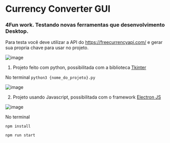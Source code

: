 # Currency Converter GUI
### 4Fun work. Testando novas ferramentas que desenvolvimento Desktop.

Para testa você deve utilizar a API do https://freecurrencyapi.com/ e gerar sua propria chave para usar no projeto. 

![image](https://github.com/user-attachments/assets/cfdfc31f-2b50-4d2a-b709-ba83ad0a3479)

1. Projeto feito com python, possibilitada com a biblioteca [Tkinter](https://docs.python.org/3/library/tkinter.html)

No terminal
`
python3 {nome_do_projeto}.py
`


![image](https://github.com/user-attachments/assets/bb2e9630-95d6-46fc-affd-8b75a4c20498)

2. Projeto usando Javascript, possibilitada com o framework [Electron JS](https://www.electronjs.org/pt/)

![image](https://github.com/user-attachments/assets/ffd2e2b2-38f6-4ea0-9923-a072cf450195)


No terminal

`
npm install
`

`
npm run start
`

